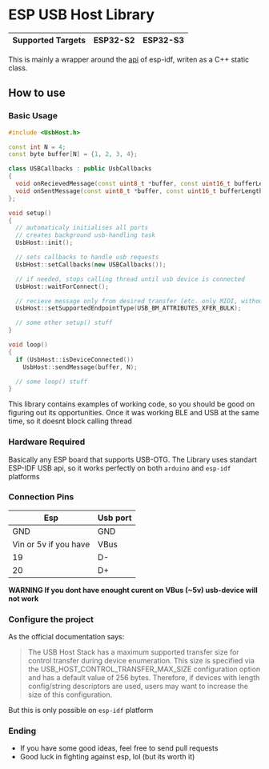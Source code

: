 # ESP USB Host Library

| Supported Targets | ESP32-S2 | ESP32-S3 |
| ------------------ | -------- | -------- |

This is mainly a wrapper around the [api](https://github.com/espressif/esp-idf/tree/v5.2.2/examples/peripherals/usb/host/usb_host_lib) of esp-idf, writen as a C++ static class.

## How to use

### Basic Usage 

```cpp
#include <UsbHost.h>

const int N = 4;
const byte buffer[N] = {1, 2, 3, 4};

class USBCallbacks : public UsbCallbacks
{
  void onRecievedMessage(const uint8_t *buffer, const uint16_t bufferLength) {}
  void onSentMessage(const uint8_t *buffer, const uint16_t bufferLength) {}
};

void setup()
{
  // automaticaly initialises all ports
  // creates background usb-handling task
  UsbHost::init();

  // sets callbacks to handle usb requests
  UsbHost::setCallbacks(new USBCallbacks());

  // if needed, stops calling thread until usb device is connected
  UsbHost::waitForConnect();

  // recieve message only from desired transfer (etc. only MIDI, without audio for instruments)
  UsbHost::setSupportedEndpointType(USB_BM_ATTRIBUTES_XFER_BULK);

  // some other setup() stuff
}

void loop()
{
  if (UsbHost::isDeviceConnected())
    UsbHost::sendMessage(buffer, N);

  // some loop() stuff
}
```

This library contains examples of working code, so you should be good on figuring out its opportunities.
Once it was working BLE and USB at the same time, so it doesnt block calling thread


### Hardware Required

Basically any ESP board that supports USB-OTG.
The Library uses standart ESP-IDF USB api, so it works perfectly on both `arduino` and `esp-idf` platforms

### Connection Pins

| Esp                   | Usb port
| ---                   | --- 
| GND                   | GND 
| Vin or 5v if you have | VBus
| 19                    | D-  
| 20                    | D+  

**WARNING If you dont have enought curent on VBus (~5v) usb-device will not work**

### Configure the project

As the official documentation says:

> The USB Host Stack has a maximum supported transfer size for control transfer during device enumeration. This size is specified via the USB_HOST_CONTROL_TRANSFER_MAX_SIZE configuration option and has a default value of 256 bytes. Therefore, if devices with length config/string descriptors are used, users may want to increase the size of this configuration.

But this is only possible on `esp-idf` platform


### Ending

* If you have some good ideas, feel free to send pull requests
* Good luck in fighting against esp, lol (but its worth it)
